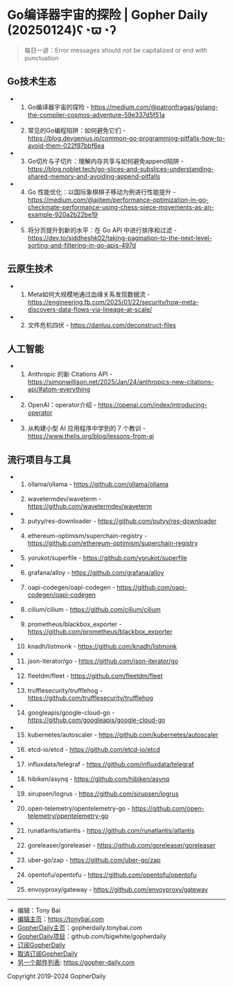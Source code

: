 # Go编译器宇宙的探险 | Gopher Daily (20250124)ʕ◔ϖ◔ʔ

>每日一谚：Error messages should not be capitalized or end with punctuation

## Go技术生态


- 1. Go编译器宇宙的探险 - https://medium.com/@patronfragas/golang-the-compiler-cosmos-adventure-59e337d5f51a

- 2. 常见的Go编程陷阱：如何避免它们 - https://blog.devgenius.io/common-go-programming-pitfalls-how-to-avoid-them-022f87bbf6ea

- 3. Go切片与子切片：理解内存共享与如何避免append陷阱 - https://blog.noblet.tech/go-slices-and-subslices-understanding-shared-memory-and-avoiding-append-pitfalls

- 4. Go 性能优化：以国际象棋棋子移动为例进行性能提升 - https://medium.com/@ajitem/performance-optimization-in-go-checkmate-performance-using-chess-piece-movements-as-an-example-920a2b22be19

- 5. 将分页提升到新的水平：在 Go API 中进行排序和过滤 - https://dev.to/siddheshk02/taking-pagination-to-the-next-level-sorting-and-filtering-in-go-apis-497d


## 云原生技术


- 1. Meta如何大规模地通过血缘关系发现数据流 - https://engineering.fb.com/2025/01/22/security/how-meta-discovers-data-flows-via-lineage-at-scale/

- 2. 文件危机四伏 - https://danluu.com/deconstruct-files


## 人工智能


- 1. Anthropic 的新 Citations API - https://simonwillison.net/2025/Jan/24/anthropics-new-citations-api/#atom-everything

- 2. OpenAI：operator介绍 - https://openai.com/index/introducing-operator

- 3. 从构建小型 AI 应用程序中学到的 7 个教训 - https://www.thelis.org/blog/lessons-from-ai


## 流行项目与工具


- 1. ollama/ollama - https://github.com/ollama/ollama

- 2. wavetermdev/waveterm - https://github.com/wavetermdev/waveterm

- 3. putyy/res-downloader - https://github.com/putyy/res-downloader

- 4. ethereum-optimism/superchain-registry - https://github.com/ethereum-optimism/superchain-registry

- 5. yorukot/superfile - https://github.com/yorukot/superfile

- 6. grafana/alloy - https://github.com/grafana/alloy

- 7. oapi-codegen/oapi-codegen - https://github.com/oapi-codegen/oapi-codegen

- 8. cilium/cilium - https://github.com/cilium/cilium

- 9. prometheus/blackbox_exporter - https://github.com/prometheus/blackbox_exporter

- 10. knadh/listmonk - https://github.com/knadh/listmonk

- 11. json-iterator/go - https://github.com/json-iterator/go

- 12. fleetdm/fleet - https://github.com/fleetdm/fleet

- 13. trufflesecurity/trufflehog - https://github.com/trufflesecurity/trufflehog

- 14. googleapis/google-cloud-go - https://github.com/googleapis/google-cloud-go

- 15. kubernetes/autoscaler - https://github.com/kubernetes/autoscaler

- 16. etcd-io/etcd - https://github.com/etcd-io/etcd

- 17. influxdata/telegraf - https://github.com/influxdata/telegraf

- 18. hibiken/asynq - https://github.com/hibiken/asynq

- 19. sirupsen/logrus - https://github.com/sirupsen/logrus

- 20. open-telemetry/opentelemetry-go - https://github.com/open-telemetry/opentelemetry-go

- 21. runatlantis/atlantis - https://github.com/runatlantis/atlantis

- 22. goreleaser/goreleaser - https://github.com/goreleaser/goreleaser

- 23. uber-go/zap - https://github.com/uber-go/zap

- 24. opentofu/opentofu - https://github.com/opentofu/opentofu

- 25. envoyproxy/gateway - https://github.com/envoyproxy/gateway


----

- 编辑：Tony Bai
- [编辑主页](https://tonybai.com)：https://tonybai.com
- [GopherDaily主页](https://gopherdaily.tonybai.com)：gopherdaily.tonybai.com
- [GopherDaily项目](https://github.com/bigwhite/gopherdaily)：github.com/bigwhite/gopherdaily
- [订阅GopherDaily](https://gopherdaily.tonybai.com/subscribe)
- [取消订阅GopherDaily](https://gopherdaily.tonybai.com/unsubscribe)
- [另一个邮件列表](https://gopher-daily.com): https://gopher-daily.com

Copyright 2019-2024 GopherDaily
